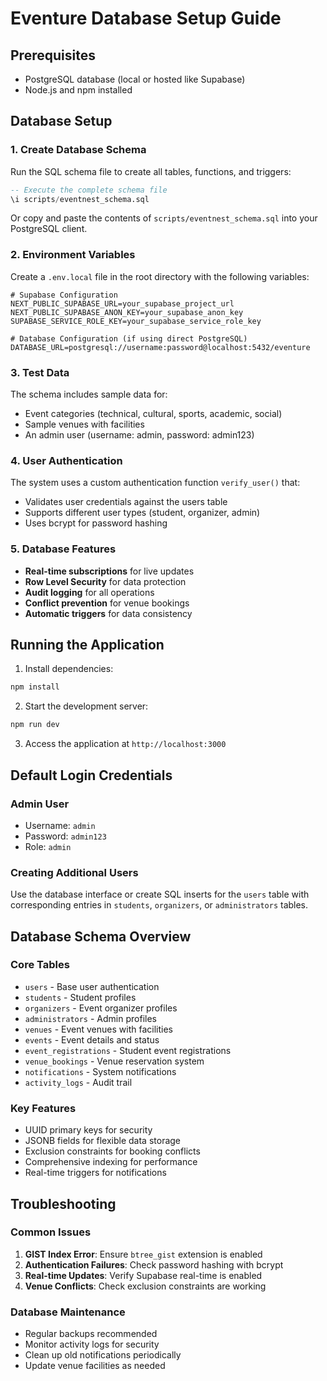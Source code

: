 # Eventure Database Setup Guide

## Prerequisites
- PostgreSQL database (local or hosted like Supabase)
- Node.js and npm installed

## Database Setup

### 1. Create Database Schema
Run the SQL schema file to create all tables, functions, and triggers:

```sql
-- Execute the complete schema file
\i scripts/eventnest_schema.sql
```

Or copy and paste the contents of `scripts/eventnest_schema.sql` into your PostgreSQL client.

### 2. Environment Variables
Create a `.env.local` file in the root directory with the following variables:

```env
# Supabase Configuration
NEXT_PUBLIC_SUPABASE_URL=your_supabase_project_url
NEXT_PUBLIC_SUPABASE_ANON_KEY=your_supabase_anon_key
SUPABASE_SERVICE_ROLE_KEY=your_supabase_service_role_key

# Database Configuration (if using direct PostgreSQL)
DATABASE_URL=postgresql://username:password@localhost:5432/eventure
```

### 3. Test Data
The schema includes sample data for:
- Event categories (technical, cultural, sports, academic, social)
- Sample venues with facilities
- An admin user (username: admin, password: admin123)

### 4. User Authentication
The system uses a custom authentication function `verify_user()` that:
- Validates user credentials against the users table
- Supports different user types (student, organizer, admin)
- Uses bcrypt for password hashing

### 5. Database Features
- **Real-time subscriptions** for live updates
- **Row Level Security** for data protection
- **Audit logging** for all operations
- **Conflict prevention** for venue bookings
- **Automatic triggers** for data consistency

## Running the Application

1. Install dependencies:
```bash
npm install
```

2. Start the development server:
```bash
npm run dev
```

3. Access the application at `http://localhost:3000`

## Default Login Credentials

### Admin User
- Username: `admin`
- Password: `admin123`
- Role: `admin`

### Creating Additional Users
Use the database interface or create SQL inserts for the `users` table with corresponding entries in `students`, `organizers`, or `administrators` tables.

## Database Schema Overview

### Core Tables
- `users` - Base user authentication
- `students` - Student profiles
- `organizers` - Event organizer profiles  
- `administrators` - Admin profiles
- `venues` - Event venues with facilities
- `events` - Event details and status
- `event_registrations` - Student event registrations
- `venue_bookings` - Venue reservation system
- `notifications` - System notifications
- `activity_logs` - Audit trail

### Key Features
- UUID primary keys for security
- JSONB fields for flexible data storage
- Exclusion constraints for booking conflicts
- Comprehensive indexing for performance
- Real-time triggers for notifications

## Troubleshooting

### Common Issues
1. **GIST Index Error**: Ensure `btree_gist` extension is enabled
2. **Authentication Failures**: Check password hashing with bcrypt
3. **Real-time Updates**: Verify Supabase real-time is enabled
4. **Venue Conflicts**: Check exclusion constraints are working

### Database Maintenance
- Regular backups recommended
- Monitor activity logs for security
- Clean up old notifications periodically
- Update venue facilities as needed
